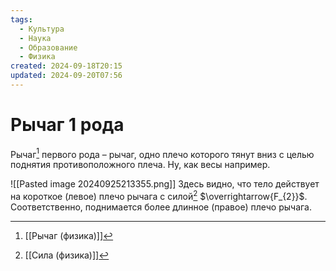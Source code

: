 ```yaml
---
tags:
  - Культура
  - Наука
  - Образование
  - Физика
created: 2024-09-18T20:15
updated: 2024-09-20T07:56
---
```

# Рычаг 1 рода
Рычаг[^1] первого рода – рычаг, одно плечо которого тянут вниз с целью поднятия противоположного плеча. 
Ну, как весы например.

 ![[Pasted image 20240925213355.png]]
 Здесь видно, что тело действует на короткое (левое) плечо рычага с силой[^2] $\overrightarrow{F_{2}}$. Соответственно, поднимается более длинное (правое) плечо рычага.

[^1]: [[Рычаг (физика)]]
[^2]: [[Сила (физика)]]

